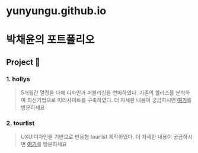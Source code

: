 # yunyungu.github.io
# 박채윤의 포트폴리오
## Project 📰
### 1. hollys
> 5개월간 열정을 다해 디자인과 퍼블리싱을 연마하였다.
> 기존의 할리스를 분석하여 최신기법으로 미러사이트를 구축하였다.
> 더 자세한 내용이 궁금하시면 [여기](https://github.com/yunyungu/yunyungu)를 방문하세요

### 2. tourlist
> UXUI디자인을 기반으로 반응형 tourlist 제작하였다.
> 더 자세한 내용이 궁금하시면 [여기](https://github.com/yunyungu/yunyungu)를 방문하세요
